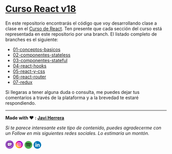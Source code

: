 # [Curso React v18](https://the-fullstack-devs.thinkific.com/courses/curso-react-v18)

En este repositorio encontrarás el código que voy desarrollando clase a clase en el [Curso de React](https://the-fullstack-devs.thinkific.com/courses/curso-react-v18). Ten presente que cada sección del curso está representada en este repositorio por una branch. El listado completo de branches es el siguiente:

- [01-conceptos-basicos](/tree/01-conceptos-basicos)
- [02-componentes-stateless](/tree/02-componentes-stateless)
- [03-componentes-stateful](/tree/03-componentes-stateful)
- [04-react-hooks](/tree/04-react-hooks)
- [05-react-y-css](/tree/05-react-y-css)
- [06-react-router](/tree/06-react-router)
- [07-redux](/tree/07-redux)

Si llegaras a tener alguna duda o consulta, me puedes dejar tus comentarios a través de la plataforma y a la brevedad te estaré respondiendo.

---

**Made with ❤️ : [Javi Herrera](https://javier-herrera.com)**

_Si te parece interesante este tipo de contenido, puedes agradecerme con un Follow en mis siguientes redes sociales. Lo estimaría un montón._

[<img src="./docs/icon-twitch.png" alt="icon twitch" width="26"/>](https://www.twitch.tv/thefullstackdevs)
[<img src="./docs/icon-instagram.png" alt="icon instagram" width="26"/>](https://www.instagram.com/thefullstackdevs)
[![icon spotify](./docs/icon-spotify.png)](https://open.spotify.com/show/3J2dLuBSfzt9VVnEF8q18a)
[![icon linkedin](./docs/icon-linkedin.png)](https://www.linkedin.com/in/javier-herrera-fullstack-developer/)